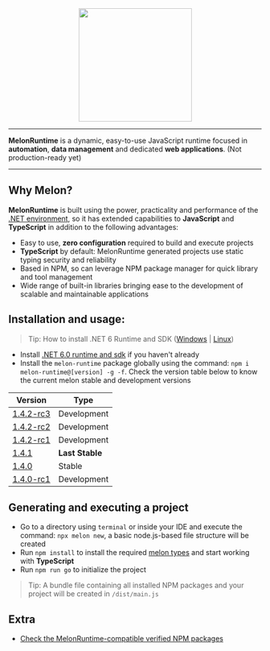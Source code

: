 <div align="center">
  <img align="center" width="225" src="https://i.imgur.com/guuToyf.png">
</div>
<hr>

**MelonRuntime** is a dynamic, easy-to-use JavaScript runtime focused in **automation**, **data management** and dedicated **web applications**. (Not production-ready yet)

<hr>

## Why Melon?

**MelonRuntime** is built using the power, practicality and performance of the [.NET environment](https://dotnet.microsoft.com/en-us/), so it has extended capabilities to **JavaScript** and **TypeScript** in addition to the following advantages:

- Easy to use, **zero configuration** required to build and execute projects
- **TypeScript** by default: MelonRuntime generated projects use static typing security and reliability
- Based in NPM, so can leverage NPM package manager for quick library and tool management
- Wide range of built-in libraries bringing ease to the development of scalable and maintainable applications

## Installation and usage:
> Tip: How to install .NET 6 Runtime and SDK ([Windows](https://www.youtube.com/watch?v=AC5UWby16sg) | [Linux](https://www.youtube.com/watch?v=g0vuTh0Dao8))

- Install [.NET 6.0 runtime and sdk](https://dotnet.microsoft.com/en-us/download/dotnet/6.0) if you haven't already
- Install the `melon-runtime` package globally using the command: `npm i melon-runtime@[version] -g -f`. Check the version table below to know the current melon stable and development versions

| Version | Type |
| ------- | ---- |
| [1.4.2-rc3](https://www.npmjs.com/package/melon-runtime/v/1.4.2-rc3) | Development |
| [1.4.2-rc2](https://www.npmjs.com/package/melon-runtime/v/1.4.2-rc2) | Development |
| [1.4.2-rc1](https://www.npmjs.com/package/melon-runtime/v/1.4.2-rc1) | Development |
| [1.4.1](https://www.npmjs.com/package/melon-runtime/v/1.4.1) | **Last Stable** |
| [1.4.0](https://www.npmjs.com/package/melon-runtime/v/1.4.0) | Stable |
| [1.4.0-rc1](https://www.npmjs.com/package/melon-runtime/v/1.4.0-rc1) | Development |

## Generating and executing a project

- Go to a directory using `terminal` or inside your IDE and execute the command: `npx melon new`, a basic node.js-based file structure will be created
- Run `npm install` to install the required [melon types](https://www.npmjs.com/package/melon-types) and start working with **TypeScript**
- Run `npm run go` to initialize the project

> Tip: A bundle file containing all installed NPM packages and your project will be created in `/dist/main.js`

## Extra

- [Check the MelonRuntime-compatible verified NPM packages](https://github.com/MelonRuntime/MelonRuntime/blob/main/compatible-libraries.md)
